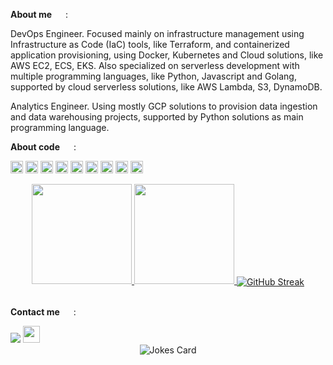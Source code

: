 **About me** <img height="14em" width="14em" src="https://super.so/icon/light/coffee.svg"> :

DevOps Engineer. Focused mainly on infrastructure management using Infrastructure as Code (IaC) tools, like Terraform, and containerized application provisioning, using Docker, Kubernetes and Cloud solutions, like AWS EC2, ECS, EKS. Also specialized on serverless development with multiple programming languages, like Python, Javascript and Golang, supported by cloud serverless solutions, like AWS Lambda, S3, DynamoDB.

Analytics Engineer. Using mostly GCP solutions to provision data ingestion and data warehousing projects, supported by Python solutions as main programming language.

**About code** <img height="14em" width="14em" src="https://super.so/icon/light/git-merge.svg"> :

<code><img height="20" alt="terraform" src="https://www.zentral.com/integrations/terraform/logo.png"></code>
<code><img height="20" alt="aws" src="https://www.inovex.de/wp-content/uploads/Amazon_Web_Services_Logo-kl.png"></code>
<code><img height="20" alt="gcp" src="https://pcr.cloud-mercato.com/static/img/logo/google.png"></code>
<code><img height="20" alt="docker" src="https://cdn.icon-icons.com/icons2/2699/PNG/512/docker_tile_logo_icon_168248.png"></code>
<code><img height="20" alt="kubernetes" src="https://static-00.iconduck.com/assets.00/kubernetes-color-icon-256x256-t8ualzkj.png"></code>
<code><img height="20" alt="python" src="https://upload.wikimedia.org/wikipedia/commons/thumb/c/c3/Python-logo-notext.svg/800px-Python-logo-notext.svg.png"></code>
<code><img height="20" alt="golang" src="https://res.cloudinary.com/spantree-technology-group/image/upload/v1675714279/tools_go_c992807789.png"></code>
<code><img height="20" alt="nodejs" src="https://cdn.iconscout.com/icon/free/png-256/free-node-js-logo-icon-download-in-svg-png-gif-file-formats--nodejs-programming-language-pack-logos-icons-1174925.png?f=webp&w=256"></code>
<code><img height="20" alt="typescript" src="https://cdn.icon-icons.com/icons2/2415/PNG/512/typescript_original_logo_icon_146317.png"></code>

<div align="center">
  <a href="https://github.com/felippemozer">
  <img 
    height="160em" 
    src="https://github-readme-stats.vercel.app/api?username=felippemozer&theme=github_dark&show_icons=true&rank_icon=github&count_private=true&hide=issues,contribs"
  >
  <img 
    height="160em" 
    src="https://github-readme-stats.vercel.app/api/top-langs/?username=felippemozer&layout=compact&theme=github_dark&langs_count=6&hide=java,mustache,smarty"
  >
  <img 
    align="center" 
    src="https://streak-stats.demolab.com?user=felippemozer&theme=github-dark-blue&hide_border=true&mode=weekly" 
    alt="GitHub Streak" 
  >
    
  </a>
</div>

<br/>

**Contact me** <img height="14em" width="14em" src="https://super.so/icon/light/headphones.svg"> :

<div>
  <a href="https://github.com/felippemozer" target="_blank"><img src="https://img.shields.io/badge/GitHub-100000?style=for-the-badge&logo=github&logoColor=white" target="_blank"></a>
  <a href="https://www.linkedin.com/in/felippe-barbosa-mozer-74a8711a3/" target="_blank"><img src="https://img.shields.io/badge/LinkedIn-0077B5?style=for-the-badge&logo=linkedin&logoColor=white" target="_blank" height="27px"></a>
</div>
<div align="center">
  <img src="https://readme-jokes.vercel.app/api?hideBorder&theme=watermelon" alt="Jokes Card" />
</div>
